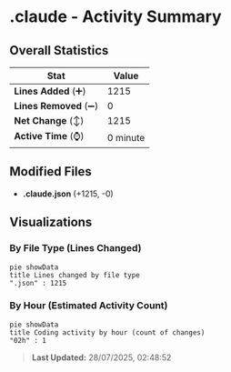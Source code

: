 # .claude - Activity Summary 

## Overall Statistics

| Stat                   | Value                                                             |
| ---------------------- | ----------------------------------------------------------------- |
| **Lines Added** (➕)   | 1215                                          |
| **Lines Removed** (➖) | 0                                        |
| **Net Change** (↕)    | 1215                |
| **Active Time** (⌚)   | 0 minute |


## Modified Files
- **.claude.json** (+1215, -0)

## Visualizations

### By File Type (Lines Changed)

```mermaid
pie showData
title Lines changed by file type
".json" : 1215
```

### By Hour (Estimated Activity Count)

```mermaid
pie showData
title Coding activity by hour (count of changes)
"02h" : 1
```


> **Last Updated:** 28/07/2025, 02:48:52